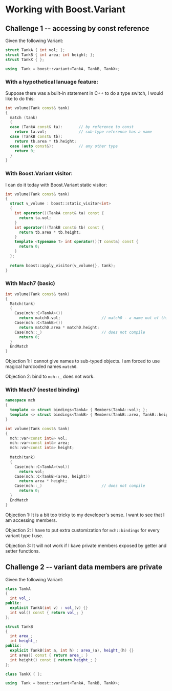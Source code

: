 


Working with Boost.Variant
==========================

Challenge 1 -- accessing by const reference
-----------------------------------------

Given the following Variant:

```c++
struct TankA { int vol; };
struct TankB { int area; int height; };
struct TankX { };

using  Tank = boost::variant<TankA, TankB, TankX>;
```

### With a hypothetical lanuage feature:

Suppose there was a built-in statement in C++ to do a type switch, I would like to do this:
```c++
int volume(Tank const& tank)
{
  match (tank)
  {
  case (TankA const& ta):       // by reference to const
    return ta.vol;              // sub-type reference has a name
  case (TankB const& tb):
    return tb.area * tb.height;
  case (auto const&):           // any other type
    return 0;
  }
}
```

### With Boost.Variant visitor:

I can do it today with Boost.Variant static visitor:

```c++
int volume(Tank const& tank)
{
  struct v_volume : boost::static_visitor<int>
  {
    int operator()(TankA const& ta) const {
      return ta.vol;
    }
    int operator()(TankB const& tb) const {
      return tb.area * tb.height;
    }
    template <typename T> int operator()(T const&) const {
      return 0;
    }    
  };
  
  return boost::apply_visitor(v_volume{}, tank);
}
```

### With Mach7 (basic)

```c++
int volume(Tank const& tank)
{
  Match(tank)
  {
    Case(mch::C<TankA>())
      return match0.vol;                  // match0 - a name out of thin air
    Case(mch::C<TankB>())
      return match0.area * match0.height;
    Case(mch::_)                          // does not compile
      return 0;
  }
  EndMatch
}
```
Objection 1: I cannot give names to sub-typed objects. I am forced to use magical hardcoded names `match0`.

Objection 2: bind to `mch::_` does not work.

### With Mach7 (nested binding)

```c++
namespace mch
{
  template <> struct bindings<TankA> { Members(TankA::vol); };
  template <> struct bindings<TankB> { Members(TankB::area, TankB::height); };
}

int volume(Tank const& tank)
{
  mch::var<const int&> vol;
  mch::var<const int&> area;
  mch::var<const int&> height;
  
  Match(tank)
  {
    Case(mch::C<TankA>(vol))
      return vol;
    Case(mch::C<TankB>(area, height))
      return area * height;
    Case(mch::_)                          // does not compile
      return 0;
  }
  EndMatch
}
```

Objection 1: It is a bit too tricky to my developer's sense. I want to see that I am accessing members.

Objection 2: I have to put extra customization for `mch::bindings` for every variant type I use.

Objection 3: It will not work if I kave private members exposed by getter and setter functions.


Challenge 2 -- variant data members are private
-----------------------------------------

Given the following Variant:

```c++
class TankA
{
  int vol_;
public:
  explicit TankA(int v) : vol_(v) {}
  int vol() const { return vol_; }
};

struct TankB
{
  int area_;
  int height_;
public:
  explicit TankB(int a, int h) : area_(a), height_(h) {}
  int area() const { return area_; }
  int height() const { return height_; }
};

class TankX { };

using  Tank = boost::variant<TankA, TankB, TankX>;
```
